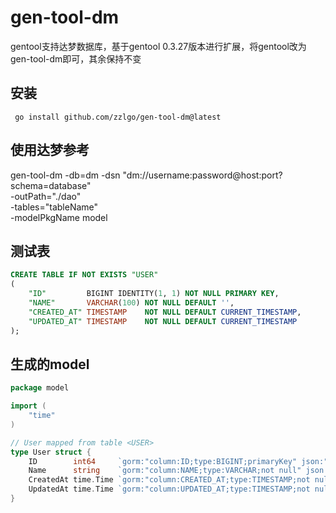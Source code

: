# gen-tool-dm

gentool支持达梦数据库，基于gentool 0.3.27版本进行扩展，将gentool改为gen-tool-dm即可，其余保持不变

## 安装

```shell
 go install github.com/zzlgo/gen-tool-dm@latest
```

## 使用达梦参考

gen-tool-dm -db=dm -dsn "dm://username:password@host:port?schema=database" \
-outPath="./dao" \
-tables="tableName" \
-modelPkgName model

## 测试表

```sql
CREATE TABLE IF NOT EXISTS "USER"
(
    "ID"         BIGINT IDENTITY(1, 1) NOT NULL PRIMARY KEY,
    "NAME"       VARCHAR(100) NOT NULL DEFAULT '',
    "CREATED_AT" TIMESTAMP    NOT NULL DEFAULT CURRENT_TIMESTAMP,
    "UPDATED_AT" TIMESTAMP    NOT NULL DEFAULT CURRENT_TIMESTAMP
);
```

## 生成的model

```go
package model

import (
	"time"
)

// User mapped from table <USER>
type User struct {
	ID        int64     `gorm:"column:ID;type:BIGINT;primaryKey" json:"id"`
	Name      string    `gorm:"column:NAME;type:VARCHAR;not null" json:"name"`
	CreatedAt time.Time `gorm:"column:CREATED_AT;type:TIMESTAMP;not null;default:CURRENT_TIMESTAMP" json:"created_at"`
	UpdatedAt time.Time `gorm:"column:UPDATED_AT;type:TIMESTAMP;not null;default:CURRENT_TIMESTAMP" json:"updated_at"`
}

```



